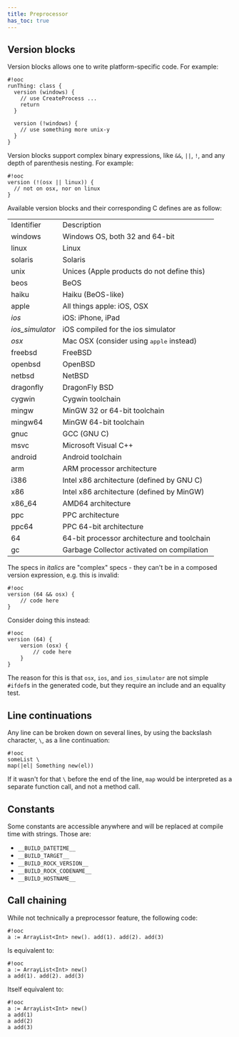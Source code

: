 ```yaml
---
title: Preprocessor
has_toc: true
---
```


## Version blocks

Version blocks allows one to write platform-specific code. For example:

    #!ooc
    runThing: class {
      version (windows) {
        // use CreateProcess ...
        return
      }

      version (!windows) {
        // use something more unix-y
      }
    }

Version blocks support complex binary expressions, like `&&`, `||`, `!`, and
any depth of parenthesis nesting. For example:

    #!ooc
    version (!(osx || linux)) {
      // not on osx, nor on linux
    }

Available version blocks and their corresponding C defines are as follow:

<table class="pretty">
<tbody>

<tr>
<td>Identifier</td>
<td>Description</td>
</tr>

<tr>
<td>windows</td>
<td>Windows OS, both 32 and 64-bit</td>
</tr>

<tr>
<td>linux</td>
<td>Linux</td>
</tr>

<tr>
<td>solaris</td>
<td>Solaris</td>
</tr>

<tr>
<td>unix</td>
<td>Unices (Apple products do not define this)</td>
</tr>

<tr>
<td>beos</td>
<td>BeOS</td>
</tr>

<tr>
<td>haiku</td>
<td>Haiku (BeOS-like)</td>
</tr>

<tr>
<td>apple</td>
<td>All things apple: iOS, OSX</td>
</tr>

<tr>
<td><em>ios</em></td>
<td>iOS: iPhone, iPad</td>
</tr>

<tr>
<td><em>ios_simulator</em></td>
<td>iOS compiled for the ios simulator</td>
</tr>

<tr>
<td><em>osx</em></td>
<td>Mac OSX (consider using <tt>apple</tt> instead)</td>
</tr>

<tr>
<td>freebsd</td>
<td>FreeBSD</td>
</tr>

<tr>
<td>openbsd</td>
<td>OpenBSD</td>
</tr>

<tr>
<td>netbsd</td>
<td>NetBSD</td>
</tr>

<tr>
<td>dragonfly</td>
<td>DragonFly BSD</td>
</tr>

<tr>
<td>cygwin</td>
<td>Cygwin toolchain</td>
</tr>

<tr>
<td>mingw</td>
<td>MinGW 32 or 64-bit toolchain</td>
</tr>

<tr>
<td>mingw64</td>
<td>MinGW 64-bit toolchain</td>
</tr>

<tr>
<td>gnuc</td>
<td>GCC (GNU C)</td>
</tr>

<tr>
<td>msvc</td>
<td>Microsoft Visual C++</td>
</tr>

<tr>
<td>android</td>
<td>Android toolchain</td>
</tr>

<tr>
<td>arm</td>
<td>ARM processor architecture</td>
</tr>

<tr>
<td>i386</td>
<td>Intel x86 architecture (defined by GNU C)</td>
</tr>

<tr>
<td>x86</td>
<td>Intel x86 architecture (defined by MinGW)</td>
</tr>

<tr>
<td>x86_64</td>
<td>AMD64 architecture</td>
</tr>

<tr>
<td>ppc</td>
<td>PPC architecture</td>
</tr>

<tr>
<td>ppc64</td>
<td>PPC 64-bit architecture</td>
</tr>

<tr>
<td>64</td>
<td>64-bit processor architecture and toolchain</td>
</tr>

<tr>
<td>gc</td>
<td>Garbage Collector activated on compilation</td>
</tr>

</tbody>
</table>

The specs in _italics_ are "complex" specs - they can't be in a composed version
expression, e.g. this is invalid:

    #!ooc
    version (64 && osx) {
        // code here
    }

Consider doing this instead:

    #!ooc
    version (64) {
        version (osx) {
            // code here
        }
    }

The reason for this is that `osx`, `ios`, and `ios_simulator` are not simple `#ifdef`s
in the generated code, but they require an include and an equality test.

## Line continuations

Any line can be broken down on several lines, by using the backslash character, `\`,
as a line continuation:

    #!ooc
    someList \
    map(|el| Something new(el))

If it wasn't for that `\` before the end of the line, `map` would be interpreted as
a separate function call, and not a method call.

## Constants

Some constants are accessible anywhere and will be replaced at compile time with
strings. Those are:

  * `__BUILD_DATETIME__`
  * `__BUILD_TARGET__`
  * `__BUILD_ROCK_VERSION__`
  * `__BUILD_ROCK_CODENAME__`
  * `__BUILD_HOSTNAME__`

## Call chaining

While not technically a preprocessor feature, the following code:

    #!ooc
    a := ArrayList<Int> new(). add(1). add(2). add(3)

Is equivalent to:

    #!ooc
    a := ArrayList<Int> new()
    a add(1). add(2). add(3)

Itself equivalent to:

    #!ooc
    a := ArrayList<Int> new()
    a add(1)
    a add(2)
    a add(3)

